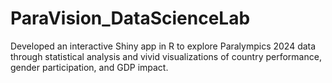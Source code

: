 # ParaVision_DataScienceLab
Developed an interactive Shiny app in R to explore Paralympics 2024 data through statistical analysis and vivid visualizations of country performance, gender participation, and GDP impact.
